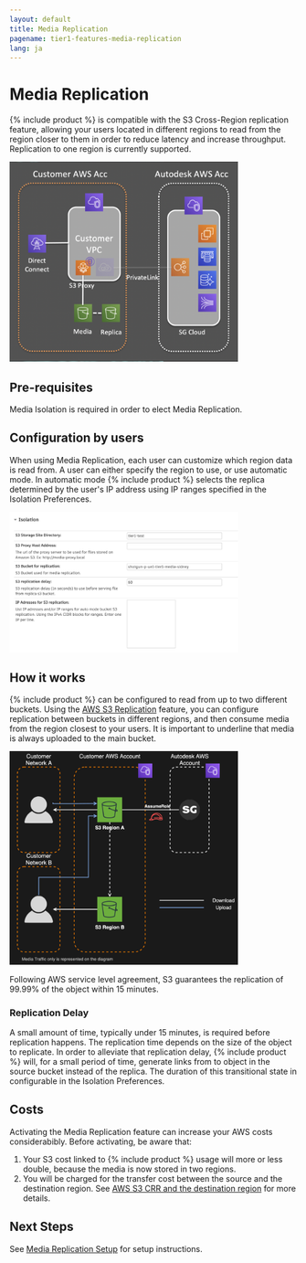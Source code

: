 ```yaml
---
layout: default
title: Media Replication
pagename: tier1-features-media-replication
lang: ja
---
```


# Media Replication

{% include product %} is compatible with the S3 Cross-Region replication feature, allowing your users located in different regions to read from the region closer to them in order to reduce latency and increase throughput. Replication to one region is currently supported.

<img alt="media-replication-overview" src="../images/media-replication-overview.png" width="400">

## Pre-requisites
Media Isolation is required in order to elect Media Replication.

## Configuration by users
When using Media Replication, each user can customize which region data is read from. A user can either specify the region to use, or use automatic mode. In automatic mode {% include product %} selects the replica determined by the user's IP address using IP ranges specified in the Isolation Preferences.

<img alt="media-replication-preferences" src="../images/media-replication-preferences.png" width="400">

## How it works
{% include product %} can be configured to read from up to two different buckets. Using the [AWS S3 Replication](https://docs.aws.amazon.com/AmazonS3/latest/dev/replication.html) feature, you can configure replication between buckets in different regions, and then consume media from the region closest to your users. It is important to underline that media is always uploaded to the main bucket.

<img alt="media-replication-arch" src="../images/media-replication-arch.png" width="400">

Following AWS service level agreement, S3 guarantees the replication of 99.99% of the object within 15 minutes.

### Replication Delay
A small amount of time, typically under 15 minutes, is required before replication happens. The replication time depends on the size of the object to replicate. In order to alleviate that replication delay, {% include product %} will, for a small period of time, generate links from to object in the source bucket instead of the replica. The duration of this transitional state in configurable in the Isolation Preferences.

## Costs
Activating the Media Replication feature can increase your AWS costs considerabibly. Before activating, be aware that:
1. Your S3 cost linked to {% include product %} usage will more or less double, because the media is now stored in two regions.
2. You will be charged for the transfer cost between the source and the destination region. See [AWS S3 CRR and the destination region](https://docs.aws.amazon.com/AmazonS3/latest/dev/replication-and-other-bucket-configs.html#replication-and-dest-region) for more details.

## Next Steps
See [Media Replication Setup](../setup/s3_replication.md) for setup instructions.
